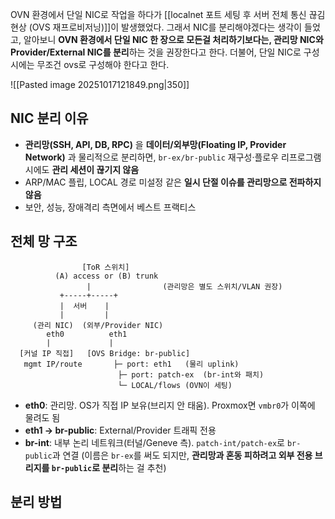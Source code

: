 OVN 환경에서 단일 NIC로 작업을 하다가 [[localnet 포트 세팅 후 서버 전체 통신 끊김 현상 (OVS 재프로비저닝)]]이 발생했었다. 그래서 NIC를 분리해야겠다는 생각이 들었고, 알아보니 **OVN 환경에서 단일 NIC 한 장으로 모든걸 처리하기보다는, 관리망 NIC와 Provider/External NIC를 분리**하는 것을 권장한다고 한다. 더불어, 단일 NIC로 구성시에는 무조건 ovs로 구성해야 한다고 한다.

![[Pasted image 20251017121849.png|350]]

## NIC 분리 이유
- **관리망(SSH, API, DB, RPC)** 을 **데이터/외부망(Floating IP, Provider Network)** 과 물리적으로 분리하면,  `br-ex/br-public` 재구성·플로우 리프로그램 시에도 **관리 세션이 끊기지 않음**
- ARP/MAC 플립, LOCAL 경로 미설정 같은 **일시 단절 이슈를 관리망으로 전파하지 않음**
- 보안, 성능, 장애격리 측면에서 베스트 프랙티스

## 전체 망 구조
```
                [ToR 스위치]
          (A) access or (B) trunk
                 |                (관리망은 별도 스위치/VLAN 권장)
           +-----+-----+                 
           |  서버    |
           |         |
     (관리 NIC)  (외부/Provider NIC)
        eth0          eth1
        |             |
  [커널 IP 직접]   [OVS Bridge: br-public]
   mgmt IP/route       ├─ port: eth1   (물리 uplink)
                        ├─ port: patch-ex  (br-int와 패치)
                        └─ LOCAL/flows (OVN이 세팅)
```
- **eth0**: 관리망. OS가 직접 IP 보유(브리지 안 태움). Proxmox면 `vmbr0`가 이쪽에 물려도 됨
- **eth1 → br-public**: External/Provider 트래픽 전용
- **br-int**: 내부 논리 네트워크(터널/Geneve 측). `patch-int/patch-ex`로 `br-public`과 연결
(이름은 `br-ex`를 써도 되지만, **관리망과 혼동 피하려고 외부 전용 브리지를 `br-public`로 분리**하는 걸 추천)

## 분리 방법
